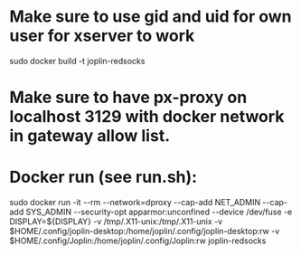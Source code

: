 # Make sure to use gid and uid for own user for xserver to work
sudo docker build -t joplin-redsocks 
# Make sure to have px-proxy on localhost 3129 with docker network in gateway allow list.

# Docker run (see run.sh):
sudo docker run -it --rm --network=dproxy --cap-add NET_ADMIN --cap-add SYS_ADMIN --security-opt apparmor:unconfined --device /dev/fuse -e DISPLAY=${DISPLAY} -v /tmp/.X11-unix:/tmp/.X11-unix -v $HOME/.config/joplin-desktop:/home/joplin/.config/joplin-desktop:rw -v $HOME/.config/Joplin:/home/joplin/.config/Joplin:rw joplin-redsocks

